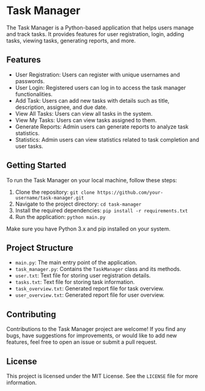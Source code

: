 # Task Manager

The Task Manager is a Python-based application that helps users manage and track tasks. It provides features for user registration, login, adding tasks, viewing tasks, generating reports, and more.

## Features

- User Registration: Users can register with unique usernames and passwords.
- User Login: Registered users can log in to access the task manager functionalities.
- Add Task: Users can add new tasks with details such as title, description, assignee, and due date.
- View All Tasks: Users can view all tasks in the system.
- View My Tasks: Users can view tasks assigned to them.
- Generate Reports: Admin users can generate reports to analyze task statistics.
- Statistics: Admin users can view statistics related to task completion and user tasks.

## Getting Started

To run the Task Manager on your local machine, follow these steps:

1. Clone the repository: `git clone https://github.com/your-username/task-manager.git`
2. Navigate to the project directory: `cd task-manager`
3. Install the required dependencies: `pip install -r requirements.txt`
4. Run the application: `python main.py`

Make sure you have Python 3.x and pip installed on your system.

## Project Structure

- `main.py`: The main entry point of the application.
- `task_manager.py`: Contains the `TaskManager` class and its methods.
- `user.txt`: Text file for storing user registration details.
- `tasks.txt`: Text file for storing task information.
- `task_overview.txt`: Generated report file for task overview.
- `user_overview.txt`: Generated report file for user overview.

## Contributing

Contributions to the Task Manager project are welcome! If you find any bugs, have suggestions for improvements, or would like to add new features, feel free to open an issue or submit a pull request.

## License

This project is licensed under the MIT License. See the `LICENSE` file for more information.
